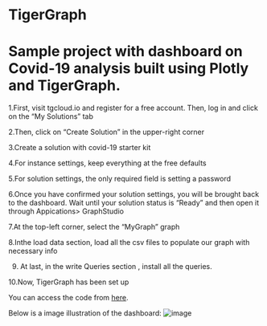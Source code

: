 # TigerGraph
# Sample project with dashboard on Covid-19 analysis built using Plotly and TigerGraph.

1.First, visit tgcloud.io and register for a free account. Then, log in and click on the “My Solutions” tab

2.Then, click on “Create Solution” in the upper-right corner

3.Create a solution with covid-19 starter kit

4.For instance settings, keep everything at the free defaults

5.For solution settings, the only required field is setting a password

6.Once you have confirmed your solution settings, you will be brought back to the dashboard. Wait until your solution status is “Ready” and then open it through Appications> GraphStudio

7.At the top-left corner, select the “MyGraph” graph

8.Inthe load data section, load all the csv files to populate our graph with necessary info

9. At last, in the write Queries section , install all the queries.

10.Now, TigerGraph has been set up


You can access the code from [here](https://github.com/Ruhika1417/TigerGraph/blob/main/covid-19%20analysis.pdf).

Below is a image illustration  of the dashboard:
![image](https://user-images.githubusercontent.com/65492460/147408607-df21c8c9-3845-4c2e-b606-ec705b486435.png)
